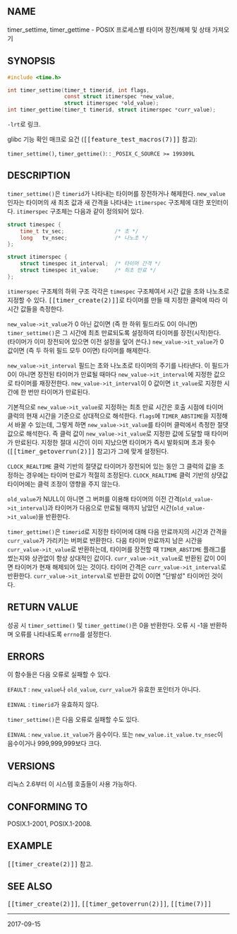## NAME

timer_settime, timer_gettime - POSIX 프로세스별 타이머 장전/해제 및 상태 가져오기

## SYNOPSIS

```c
#include <time.h>

int timer_settime(timer_t timerid, int flags,
                  const struct itimerspec *new_value,
                  struct itimerspec *old_value);
int timer_gettime(timer_t timerid, struct itimerspec *curr_value);
```

`-lrt`로 링크.

glibc 기능 확인 매크로 요건 (<tt>[[feature_test_macros(7)]]</tt> 참고):

`timer_settime()`, `timer_gettime()`:
:   `_POSIX_C_SOURCE >= 199309L`

## DESCRIPTION

`timer_settime()`은 `timerid`가 나타내는 타이머를 장전하거나 해제한다. `new_value` 인자는 타이머의 새 최초 값과 새 간격을 나타내는 `itimerspec` 구조체에 대한 포인터이다. `itimerspec` 구조체는 다음과 같이 정의되어 있다.

```c
struct timespec {
    time_t tv_sec;                /* 초 */
    long   tv_nsec;               /* 나노초 */
};

struct itimerspec {
    struct timespec it_interval;  /* 타이머 간격 */
    struct timespec it_value;     /* 최초 만료 */
};
```

`itimerspec` 구조체의 하위 구조 각각은 `timespec` 구조체여서 시간 값을 초와 나노초로 지정할 수 있다. <tt>[[timer_create(2)]]</tt>로 타이머를 만들 때 지정한 클럭에 따라 이 시간 값들을 측정한다.

`new_value->it_value`가 0 아닌 값이면 (즉 한 하위 필드라도 0이 아니면) `timer_settime()`은 그 시간에 최초 만료되도록 설정하여 타이머를 장전(시작)한다. (타이머가 이미 장전되어 있으면 이전 설정을 덮어 쓴다.) `new_value->it_value`가 0 값이면 (즉 두 하위 필드 모두 0이면) 타이머를 해제한다.

`new_value->it_interval` 필드는 초와 나노초로 타이머의 주기를 나타낸다. 이 필드가 0이 아니면 장전된 타이머가 만료될 때마다 `new_value->it_interval`에 지정한 값으로 타이머를 재장전한다. `new_value->it_interval`이 0 값이면 `it_value`로 지정한 시간에 한 번만 타이머가 만료된다.

기본적으로 `new_value->it_value`로 지정하는 최초 만료 시간은 호출 시점에 타이머 클럭의 현재 시간을 기준으로 상대적으로 해석한다. `flags`에 `TIMER_ABSTIME`을 지정해서 바꿀 수 있는데, 그렇게 하면 `new_value->it_value`를 타이머 클럭에서 측정한 절댓값으로 해석한다. 즉 클럭 값이 `new_value->it_value`로 지정한 값에 도달할 때 타이머가 만료된다. 지정한 절대 시간이 이미 지났으면 타이머가 즉시 발화되며 초과 횟수(<tt>[[timer_getoverrun(2)]]</tt> 참고)가 그에 맞게 설정된다.

`CLOCK_REALTIME` 클럭 기반의 절댓값 타이머가 장전되어 있는 동안 그 클럭의 값을 조정하는 경우에는 타이머 만료가 적절히 조정된다. `CLOCK_REALTIME` 클럭 기반의 상댓값 타이머에는 클럭 조정이 영향을 주지 않는다.

`old_value`가 NULL이 아니면 그 버퍼를 이용해 타이머의 이전 간격(`old_value->it_interval`)과 타이머가 다음으로 만료될 때까지 남았던 시간(`old_value->it_value`)을 반환한다.

`timer_gettime()`은 `timerid`로 지정한 타이머에 대해 다음 만료까지의 시간과 간격을 `curr_value`가 가리키는 버퍼로 반환한다. 다음 타이머 만료까지 남은 시간을 `curr_value->it_value`로 반환하는데, 타이머를 장전할 때 `TIMER_ABSTIME` 플래그를 썼는지와 상관없이 항상 상대적인 값이다. `curr_value->it_value`로 반환된 값이 0이면 타이머가 현재 해제되어 있는 것이다. 타이머 간격은 `curr_value->it_interval`로 반환한다. `curr_value->it_interval`로 반환한 값이 0이면 "단발성" 타이머인 것이다.

## RETURN VALUE

성공 시 `timer_settime()` 및 `timer_gettime()`은 0을 반환한다. 오류 시 -1을 반환하며 오류를 나타내도록 `errno`를 설정한다.

## ERRORS

이 함수들은 다음 오류로 실패할 수 있다.

`EFAULT`
:   `new_value`나 `old_value`, `curr_value`가 유효한 포인터가 아니다.

`EINVAL`
:   `timerid`가 유효하지 않다.

`timer_settime()`은 다음 오류로 실패할 수도 있다.

`EINVAL`
:   `new_value.it_value`가 음수이다. 또는 `new_value.it_value.tv_nsec`이 음수이거나 999,999,999보다 크다.

## VERSIONS

리눅스 2.6부터 이 시스템 호출들이 사용 가능하다.

## CONFORMING TO

POSIX.1-2001, POSIX.1-2008.

## EXAMPLE

<tt>[[timer_create(2)]]</tt> 참고.

## SEE ALSO

<tt>[[timer_create(2)]]</tt>, <tt>[[timer_getoverrun(2)]]</tt>, <tt>[[time(7)]]</tt>

----

2017-09-15
